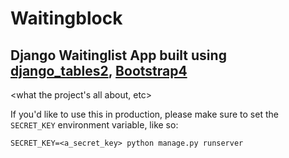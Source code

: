 # Waitingblock
## Django Waitinglist App built using [django_tables2](https://github.com/jieter/django-tables2), [Bootstrap4](https://getbootstrap.com/)

<what the project's all about, etc>

If you'd like to use this in production, please make sure to set the `SECRET_KEY` environment variable, like so:

```
SECRET_KEY=<a_secret_key> python manage.py runserver
```
